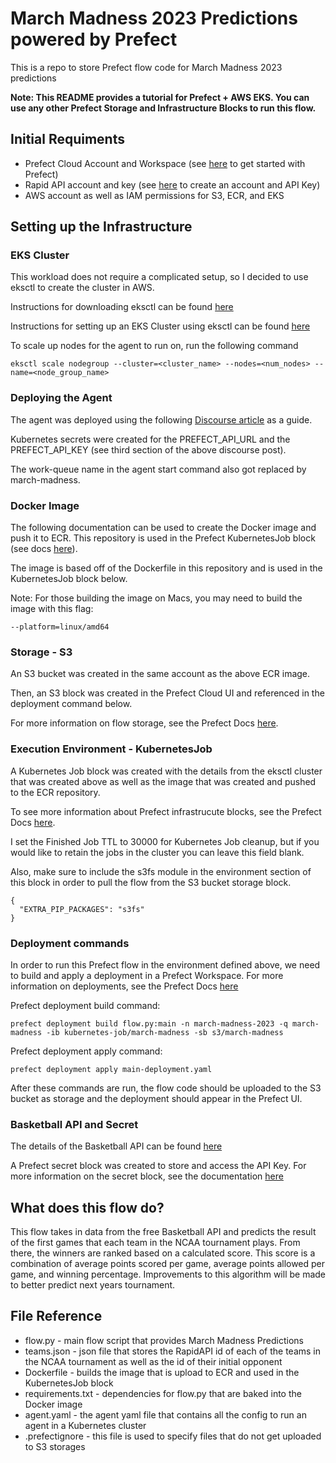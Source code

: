# March Madness 2023 Predictions powered by Prefect
 This is a repo to store Prefect flow code for March Madness 2023 predictions

 **Note: This README provides a tutorial for Prefect + AWS EKS. You can use any other Prefect Storage and Infrastructure Blocks to run this flow.** 

## Initial Requiments
- Prefect Cloud Account and Workspace (see [here](https://docs.prefect.io/) to get started with Prefect)
- Rapid API account and key (see [here](https://rapidapi.com/hub) to create an account and API Key)
- AWS account as well as IAM permissions for S3, ECR, and EKS

## Setting up the Infrastructure

### EKS Cluster

This workload does not require a complicated setup, so I decided to use eksctl to create the cluster in AWS.

Instructions for downloading eksctl can be found [here](https://docs.aws.amazon.com/eks/latest/userguide/eksctl.html)

Instructions for setting up an EKS Cluster using eksctl can be found [here](https://discourse.prefect.io/t/how-to-create-a-kubernetes-cluster-on-aws-eks/1041)

To scale up nodes for the agent to run on, run the following command
```
eksctl scale nodegroup --cluster=<cluster_name> --nodes=<num_nodes> --name=<node_group_name>
```

### Deploying the Agent
The agent was deployed using the following [Discourse article](https://discourse.prefect.io/t/deploying-prefect-agents-on-kubernetes/1298) as a guide.

Kubernetes secrets were created for the PREFECT_API_URL and the PREFECT_API_KEY (see third section of the above discourse post).

The work-queue name in the agent start command also got replaced by march-madness.

### Docker Image

The following documentation can be used to create the Docker image and push it to ECR. This repository is used in the Prefect KubernetesJob block (see docs [here](https://aws.plainenglish.io/how-to-push-an-image-to-aws-ecr-b2be848c2ef)).

The image is based off of the Dockerfile in this repository and is used in the KubernetesJob block below.

Note: For those building the image on Macs, you may need to build the image with this flag: 
```
--platform=linux/amd64
```

### Storage - S3

An S3 bucket was created in the same account as the above ECR image. 

Then, an S3 block was created in the Prefect Cloud UI and referenced in the deployment command below. 

For more information on flow storage, see the Prefect Docs [here](https://docs.prefect.io/concepts/storage/).

### Execution Environment - KubernetesJob

A Kubernetes Job block was created with the details from the eksctl cluster that was created above as well as the image that was created and pushed to the ECR repository.

To see more information about Prefect infrastrucute blocks, see the Prefect Docs [here](https://docs.prefect.io/concepts/infrastructure/).

I set the Finished Job TTL to 30000 for Kubernetes Job cleanup, but if you would like to retain the jobs in the cluster you can leave this field blank. 

Also, make sure to include the s3fs module in the environment section of this block in order to pull the flow from the S3 bucket storage block. 

```
{
  "EXTRA_PIP_PACKAGES": "s3fs"
}
```

### Deployment commands

In order to run this Prefect flow in the environment defined above, we need to build and apply a deployment in a Prefect Workspace. 
For more information on deployments, see the Prefect Docs [here](https://docs.prefect.io/concepts/deployments/)

Prefect deployment build command:
```
prefect deployment build flow.py:main -n march-madness-2023 -q march-madness -ib kubernetes-job/march-madness -sb s3/march-madness
```

Prefect deployment apply command:
```
prefect deployment apply main-deployment.yaml
```

After these commands are run, the flow code should be uploaded to the S3 bucket as storage and the deployment should appear in the Prefect UI. 

### Basketball API and Secret

The details of the Basketball API can be found [here](https://rapidapi.com/api-sports/api/api-basketball/details)

A Prefect secret block was created to store and access the API Key. For more information on the secret block, see the documentation [here](https://docs.prefect.io/api-ref/prefect/blocks/system/#prefect.blocks.system.Secret)

## What does this flow do?

This flow takes in data from the free Basketball API and predicts the result of the first games that each team in the NCAA tournament plays. From there, the winners are ranked based on a calculated score. This score is a combination of average points scored per game, average points allowed per game, and winning percentage. Improvements to this algorithm will be made to better predict next years tournament. 



## File Reference
- flow.py - main flow script that provides March Madness Predictions
- teams.json - json file that stores the RapidAPI id of each of the teams in the NCAA tournament as well as the id of their initial opponent
- Dockerfile - builds the image that is upload to ECR and used in the KubernetesJob block
- requirements.txt - dependencies for flow.py that are baked into the Docker image
- agent.yaml - the agent yaml file that contains all the config to run an agent in a Kubernetes cluster
- .prefectignore - this file is used to specify files that do not get uploaded to S3 storages



